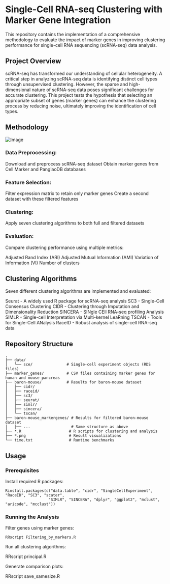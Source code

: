 # Single-Cell RNA-seq Clustering with Marker Gene Integration

This repository contains the implementation of a comprehensive methodology to evaluate the impact of marker genes in improving clustering performance for single-cell RNA sequencing (scRNA-seq) data analysis.
## Project Overview

scRNA-seq has transformed our understanding of cellular heterogeneity. A critical step in analyzing scRNA-seq data is identifying distinct cell types through unsupervised clustering. However, the sparse and high-dimensional nature of scRNA-seq data poses significant challenges for accurate clustering.
This project tests the hypothesis that selecting an appropriate subset of genes (marker genes) can enhance the clustering process by reducing noise, ultimately improving the identification of cell types.

## Methodology

![Image](https://github.com/user-attachments/assets/3399b9de-12fe-4f39-b247-5510a15637d7)

### Data Preprocessing:

Download and preprocess scRNA-seq dataset
Obtain marker genes from Cell Marker and PanglaoDB databases


### Feature Selection:

Filter expression matrix to retain only marker genes
Create a second dataset with these filtered features


### Clustering:

Apply seven clustering algorithms to both full and filtered datasets


### Evaluation:

Compare clustering performance using multiple metrics:

Adjusted Rand Index (ARI)
Adjusted Mutual Information (AMI)
Variation of Information (VI)
Number of clusters

## Clustering Algorithms
Seven different clustering algorithms are implemented and evaluated:

Seurat - A widely used R package for scRNA-seq analysis
SC3 - Single-Cell Consensus Clustering
CIDR - Clustering through Imputation and Dimensionality Reduction
SINCERA - SINgle CEll RNA-seq profiling Analysis
SIMLR - Single-cell Interpretation via Multi-kernel LeaRning
TSCAN - Tools for Single-Cell ANalysis
RaceID - Robust analysis of single-cell RNA-seq data

## Repository Structure
```
.
├── data/
│   └── sce/               # Single-cell experiment objects (RDS files)
├── marker_genes/          # CSV files containing marker genes for human and mouse pancreas
├── baron-mouse/           # Results for baron-mouse dataset
│   ├── cidr/
│   ├── raceid/
│   ├── sc3/
│   ├── seurat/
│   ├── simlr/
│   ├── sincera/
│   └── tscan/
├── baron-mouse_markergenes/ # Results for filtered baron-mouse dataset
│   ├── ...                  # Same structure as above
├── *.R                     # R scripts for clustering and analysis
├── *.png                   # Result visualizations
└── time.txt                # Runtime benchmarks
```


## Usage
### Prerequisites


Install required R packages:
```
Rinstall.packages(c("data.table", "cidr", "SingleCellExperiment", "RaceID", "SC3", "scater",
                   "SIMLR", "SINCERA", "dplyr", "ggplot2", "mclust", "aricode", "mcclust"))
```
### Running the Analysis

Filter genes using marker genes:
```
RRscript Filtering_by_markers.R
```
Run all clustering algorithms:

RRscript principal.R

Generate comparison plots:

RRscript save_samesize.R

